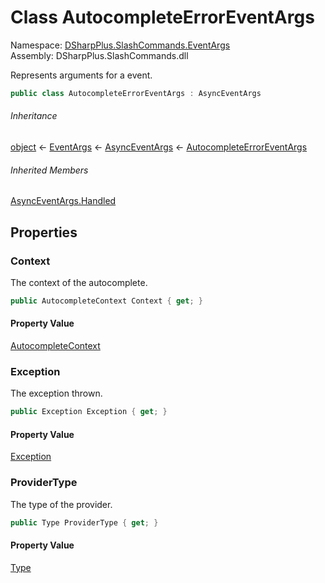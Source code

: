 # Class AutocompleteErrorEventArgs

Namespace: [DSharpPlus.SlashCommands.EventArgs](DSharpPlus.SlashCommands.EventArgs.md)  
Assembly: DSharpPlus.SlashCommands.dll

Represents arguments for a <xref href="DSharpPlus.SlashCommands.SlashCommandsExtension.AutocompleteErrored" data-throw-if-not-resolved="false"></xref> event.

```csharp
public class AutocompleteErrorEventArgs : AsyncEventArgs
```

###### Inheritance

[object](https://learn.microsoft.com/dotnet/api/system.object) ← 
[EventArgs](https://learn.microsoft.com/dotnet/api/system.eventargs) ← 
[AsyncEventArgs](DSharpPlus.AsyncEvents.AsyncEventArgs.md) ← 
[AutocompleteErrorEventArgs](DSharpPlus.SlashCommands.EventArgs.AutocompleteErrorEventArgs.md)

###### Inherited Members

[AsyncEventArgs.Handled](DSharpPlus.AsyncEvents.AsyncEventArgs.md\#DSharpPlus\_AsyncEvents\_AsyncEventArgs\_Handled)

## Properties

### <a id="DSharpPlus_SlashCommands_EventArgs_AutocompleteErrorEventArgs_Context"></a>Context

The context of the autocomplete.

```csharp
public AutocompleteContext Context { get; }
```

#### Property Value

[AutocompleteContext](DSharpPlus.SlashCommands.AutocompleteContext.md)

### <a id="DSharpPlus_SlashCommands_EventArgs_AutocompleteErrorEventArgs_Exception"></a>Exception

The exception thrown.

```csharp
public Exception Exception { get; }
```

#### Property Value

[Exception](https://learn.microsoft.com/dotnet/api/system.exception)

### <a id="DSharpPlus_SlashCommands_EventArgs_AutocompleteErrorEventArgs_ProviderType"></a>ProviderType

The type of the provider.

```csharp
public Type ProviderType { get; }
```

#### Property Value

[Type](https://learn.microsoft.com/dotnet/api/system.type)

